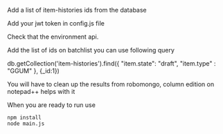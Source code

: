 Add a list of item-histories ids from the database

Add your jwt token in config.js file

Check that the environment api.

Add the list of ids on batchlist you can use following query 

db.getCollection('item-histories').find({ "item.state": "draft", "item.type" : "GGUM" }, {_id:1})

You will have to clean up the results from robomongo, column edition on notepad++ helps with it

When you are ready to run use 

    npm install
    node main.js
